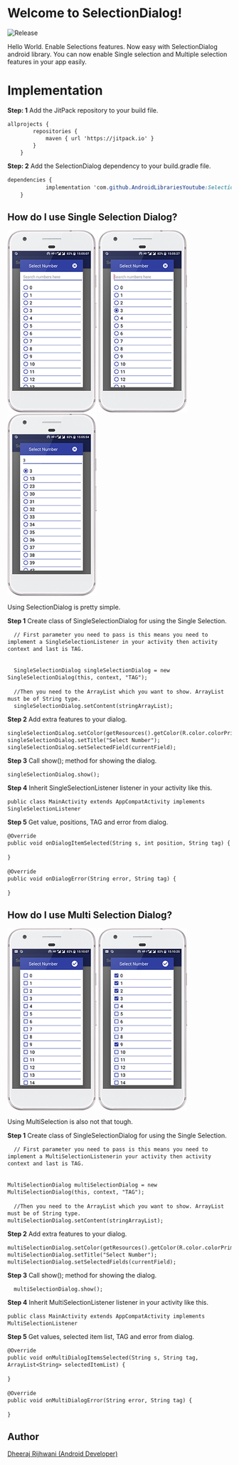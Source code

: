 # Welcome to SelectionDialog!

![Release](https://jitpack.io/v/AndroidLibrariesYoutube/SelectionDialog.svg)

Hello World. 
Enable Selections features. Now easy with SelectionDialog android library. You can now enable Single selection and Multiple selection features in your app easily.


# Implementation
**Step: 1**
  Add the JitPack repository to your build file.

 

    allprojects {
    		repositories {
    			maven { url 'https://jitpack.io' }
    		}
    	}
 **Step: 2**
  Add the SelectionDialog dependency to your build.gradle file.

```css
dependencies {
	        implementation 'com.github.AndroidLibrariesYoutube:SelectionDialog:1.0.0'
	}
```



## How do I use Single Selection Dialog?

![Screenshot 1](https://github.com/AndroidLibrariesYoutube/SelectionDialog/blob/master/screenshot1.png)
![Screenshot 2](https://github.com/AndroidLibrariesYoutube/SelectionDialog/blob/master/screenshot2.png)
![Screenshot 3](https://github.com/AndroidLibrariesYoutube/SelectionDialog/blob/master/screenshot3.png)

Using SelectionDialog is pretty simple.

**Step 1**
Create class of SingleSelectionDialog for using the Single Selection.

  

      // First parameter you need to pass is this means you need to implement a SingleSelectionListener in your activity then activity context and last is TAG.
            
            
	  SingleSelectionDialog singleSelectionDialog = new SingleSelectionDialog(this, context, "TAG");
            
      //Then you need to the ArrayList which you want to show. ArrayList must be of String type.
      singleSelectionDialog.setContent(stringArrayList);  
        
**Step 2**
Add extra features to your dialog.
    

    singleSelectionDialog.setColor(getResources().getColor(R.color.colorPrimaryDark));  
    singleSelectionDialog.setTitle("Select Number");  
    singleSelectionDialog.setSelectedField(currentField);



**Step 3**
Call show(); method for showing the dialog.    

    singleSelectionDialog.show();
**Step 4**
Inherit SingleSelectionListener listener in your activity like this.

    public class MainActivity extends AppCompatActivity implements SingleSelectionListener
**Step 5**
Get value, positions, TAG and error from dialog.

   

    @Override  
    public void onDialogItemSelected(String s, int position, String tag) {  
      
    }  
      
    @Override  
    public void onDialogError(String error, String tag) {  
      
    }


## How do I use Multi Selection Dialog?

![Screenshot 4](https://github.com/AndroidLibrariesYoutube/SelectionDialog/blob/master/screenshot4.png)
![Screenshot 5](https://github.com/AndroidLibrariesYoutube/SelectionDialog/blob/master/screenshot5.png)

Using MultiSelection is also not that tough.

**Step 1**
Create class of SingleSelectionDialog for using the Single Selection.

  

      // First parameter you need to pass is this means you need to implement a MultiSelectionListenerin your activity then activity context and last is TAG.
            
            
	MultiSelectionDialog multiSelectionDialog = new MultiSelectionDialog(this, context, "TAG");  
            
      //Then you need to the ArrayList which you want to show. ArrayList must be of String type.
    multiSelectionDialog.setContent(stringArrayList);

        
**Step 2**
Add extra features to your dialog.
    

    multiSelectionDialog.setColor(getResources().getColor(R.color.colorPrimaryDark));  
    multiSelectionDialog.setTitle("Select Number");  
    multiSelectionDialog.setSelectedFields(currentField);

**Step 3**
Call show(); method for showing the dialog.    

      multiSelectionDialog.show();

**Step 4**
Inherit MultiSelectionListener listener in your activity like this.

    public class MainActivity extends AppCompatActivity implements MultiSelectionListener
**Step 5**
Get values, selected item list,  TAG and error from dialog.

   

      
    @Override  
    public void onMultiDialogItemsSelected(String s, String tag, ArrayList<String> selectedItemList) {  
      
    }  
      
    @Override  
    public void onMultiDialogError(String error, String tag) {  
      
    }


## Author
[Dheeraj Rijhwani (Android Developer)](https://www.youtube.com/channel/UCEhHMXJs1V4mXGfJ4pSWaoA)





